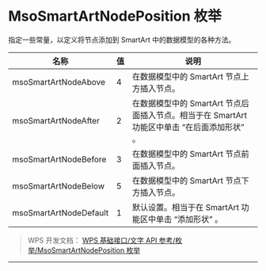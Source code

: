 # MsoSmartArtNodePosition 枚举

指定一些常量，以定义将节点添加到 SmartArt 中的数据模型的各种方法。

| 名称                   | 值  | 说明                                                                                         |
|------------------------|-----|----------------------------------------------------------------------------------------------|
| msoSmartArtNodeAbove   | 4   | 在数据模型中的 SmartArt 节点上方插入节点。                                                   |
| msoSmartArtNodeAfter   | 2   | 在数据模型中的 SmartArt 节点后面插入节点。相当于在 SmartArt 功能区中单击 “在后面添加形状” 。 |
| msoSmartArtNodeBefore  | 3   | 在数据模型中的 SmartArt 节点前面插入节点。                                                   |
| msoSmartArtNodeBelow   | 5   | 在数据模型中的 SmartArt 节点下方插入节点。                                                   |
| msoSmartArtNodeDefault | 1   | 默认设置。相当于在 SmartArt 功能区中单击 “添加形状” 。                                       |

> WPS 开发文档： [WPS 基础接口/文字 API 参考/枚举/MsoSmartArtNodePosition 枚举](https://qn.cache.wpscdn.cn/encs/doc/office_v19/topics/WPS%20%E5%9F%BA%E7%A1%80%E6%8E%A5%E5%8F%A3/%E6%96%87%E5%AD%97%20API%20%E5%8F%82%E8%80%83/%E6%9E%9A%E4%B8%BE/MsoSmartArtNodePosition%20%E6%9E%9A%E4%B8%BE.html)

------------------------------------------------------------------------
